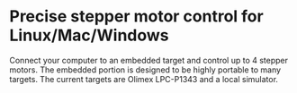 # Precise stepper motor control for Linux/Mac/Windows

Connect your computer to an embedded target and control up to 4 stepper
motors.  The embedded portion is designed to be highly portable to many targets.
The current targets are Olimex LPC-P1343 and a local simulator. 
